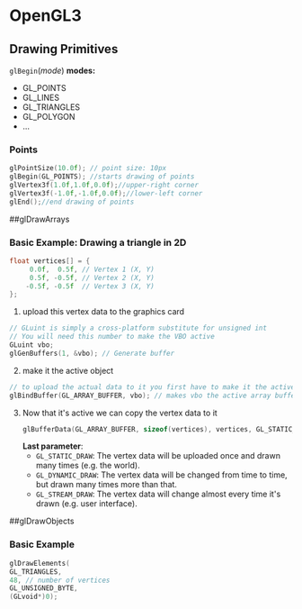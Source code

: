 # OpenGL3

## Drawing Primitives


`glBegin`(*mode*)
**modes:**
- GL_POINTS
- GL_LINES
- GL_TRIANGLES
- GL_POLYGON
- ...

### Points

```cpp
glPointSize(10.0f);	// point size: 10px
glBegin(GL_POINTS); //starts drawing of points
glVertex3f(1.0f,1.0f,0.0f);//upper-right corner
glVertex3f(-1.0f,-1.0f,0.0f);//lower-left corner
glEnd();//end drawing of points
```

##glDrawArrays

### Basic Example: Drawing a triangle in 2D

```cpp
float vertices[] = {
     0.0f,  0.5f, // Vertex 1 (X, Y)
     0.5f, -0.5f, // Vertex 2 (X, Y)
    -0.5f, -0.5f  // Vertex 3 (X, Y)
};
```
1. upload this vertex data to the graphics card
```cpp
// GLuint is simply a cross-platform substitute for unsigned int
// You will need this number to make the VBO active
GLuint vbo;
glGenBuffers(1, &vbo); // Generate buffer
```
2. make it the active object
```cpp
// to upload the actual data to it you first have to make it the active object by calling glBindBuffer:
glBindBuffer(GL_ARRAY_BUFFER, vbo);	// makes vbo the active array buffer
```
3.  Now that it's active we can copy the vertex data to it
    ```cpp
    glBufferData(GL_ARRAY_BUFFER, sizeof(vertices), vertices, GL_STATIC_DRAW);
    ```
    **Last parameter**:
    - `GL_STATIC_DRAW`: The vertex data will be uploaded once and drawn many times (e.g. the world).
    - `GL_DYNAMIC_DRAW`: The vertex data will be changed from time to time, but drawn many times more than that.
    - `GL_STREAM_DRAW`: The vertex data will change almost every time it's drawn (e.g. user interface).


##glDrawObjects

### Basic Example
```cpp
glDrawElements(
GL_TRIANGLES,
48,	// number of vertices
GL_UNSIGNED_BYTE,
(GLvoid*)0);
```


